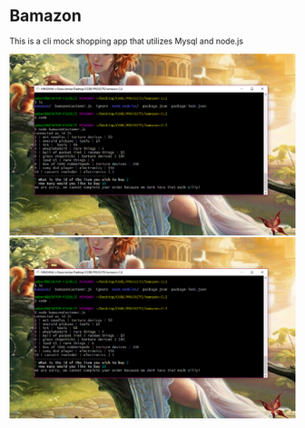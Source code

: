 # Bamazon
This is a cli mock shopping app that utilizes Mysql and node.js

![Screenshot 1](Screenshot(1).png)
![Screenshot 2](Screenshot(1).png)